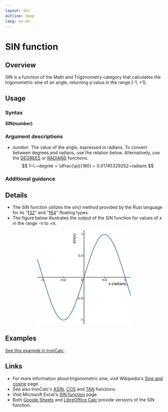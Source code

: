 ```yaml
---
layout: doc
outline: deep
lang: en-US
---
```


# SIN function
## Overview
SIN is a function of the Math and Trigonometry category that calculates the trigonometric sine of an angle, returning a value in the range [-1, +1].
## Usage
### Syntax
**SIN(number)**
### Argument descriptions
* *number*. The value of the angle, expressed in radians.
To convert between degrees and radians, use the relation below. Alternatively, use the [DEGREES](./DEGREES) or [RADIANS](./RADIANS) functions.
$$
1~\:~degree = \dfrac{\pi}{180} = 0.01745329252~radians
$$
### Additional guidance

<!--@include: ../markdown-snippets/error-type-details.md-->

## Details
* The SIN function utilizes the *sin()* method provided by the Rust language for its "[f32](https://doc.rust-lang.org/std/primitive.f32.html#method.sin)" and "[f64](https://doc.rust-lang.org/std/primitive.f64.html#method.sin)" floating types.
* The figure below illustrates the output of the SIN function for values of *x* in the range -π to +π.
<center><img src="../images/SIN-curve-graphic.png" width="300" alt="Graph showing sin(x) for x between -π and +π."></center>

## Examples
[See this example in IronCalc](https://app.ironcalc.com/?example=SIN).

## Links
* For more information about trigonometric sine, visit Wikipedia's [Sine and cosine](https://en.wikipedia.org/wiki/Sine_and_cosine) page.
* See also IronCalc's [ASIN](./ASIN), [COS](./COS) and [TAN](./TAN) functions.
* Visit Microsoft Excel's [SIN function](https://support.microsoft.com/en-gb/office/sin-function-cf0e3432-8b9e-483c-bc55-a76651c95602) page.
* Both [Google Sheets](https://support.google.com/docs/answer/3093447) and [LibreOffice Calc](https://wiki.documentfoundation.org/Documentation/Calc_Functions/SIN) provide versions of the SIN function.